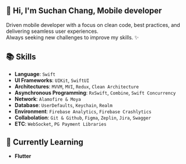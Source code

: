 ## 👋 Hi, I'm Suchan Chang, Mobile developer

<p>
Driven mobile developer with a focus on clean code, best practices, and delivering seamless user experiences.<br>
Always seeking new challenges to improve my skills. ✨<br>
<p/>
  
## 📚 Skills

- **Language**: `Swift`
- **UI Frameworks**: `UIKit`, `SwiftUI`
- **Architectures**: `MVVM`, `MVI`, `Redux`, `Clean Architecture`
- **Asynchronous Programming**: `RxSwift`, `Combine`, `Swift Concurrency`
- **Network**: `Alamofire & Moya`
- **Database**: `UserDefaults`, `Keychain`, `Realm`
- **Environment**: `Firebase Analytics`, `Firebase Crashlytics`
- **Collabolation**: `Git & Github`, `Figma`, `Zeplin`, `Jira`, `Swagger`
- **ETC**: `WebSocket`, `PG Payment Libraries`

## 📗 Currently Learning
- **Flutter** 

<!--

[![Solved.ac 프로필](http://mazassumnida.wtf/api/generate_badge?boj=qnfxksms12)](https://solved.ac/qnfxksms12) 

![header](https://capsule-render.vercel.app/api?type=waving&color=A3DCBE&height=300&section=header&text=Chang%20Su%20Chan&fontColor=ffffff&fontSize=90)

[![Hits](https://hits.seeyoufarm.com/api/count/incr/badge.svg?url=https%3A%2F%2Fgithub.com%2Fconstdreamcoder&count_bg=%2379C83D&title_bg=%23555555&icon=&icon_color=%23E7E7E7&title=hits&edge_flat=false)](https://hits.seeyoufarm.com)

![Anurag's GitHub stats](https://github-readme-stats.vercel.app/api?username=constdreamcoder&show_icons=true&theme=gruvbox) 

[![Top Langs](https://github-readme-stats.vercel.app/api/top-langs/?username=constdreamcoder&layout=compact)](https://github.com/constdreamcoder/github-readme-stats) [![Solved.ac 프로필](http://mazassumnida.wtf/api/generate_badge?boj=qnfxksms12)](https://solved.ac/qnfxksms12) 
## 💪 Tech stack 

### ✔Mobile
  <img src="https://img.shields.io/badge/SWIFT-F05138?style=for-the-badge&logo=Swift&logoColor=white"/> 
  
### ✔Web  
  <img src="https://img.shields.io/badge/HTML5-E34F26?style=for-the-badge&logo=HTML5&logoColor=white"/> <img src="https://img.shields.io/badge/CSS3-1572B6?style=for-the-badge&logo=CSS3&logoColor=white"/> <img src="https://img.shields.io/badge/JavaScript-FFE400?style=for-the-badge&logo=JavaScript&logoColor=black"/> <img src="https://img.shields.io/badge/REACT-61DAFB?style=for-the-badge&logo=React&logoColor=black"/> 

### ✔Infrastructure
<img src="https://img.shields.io/badge/Firebase-FFCA28?style=for-the-badge&logo=Firebase&logoColor=white"/>
  
## 📗 Tech stack currently studying

### ✔Backend
<img src="https://img.shields.io/badge/TypeScript-3178C6?style=for-the-badge&logo=TypeScript&logoColor=white"/> <img src="https://img.shields.io/badge/Node.js-339933?style=for-the-badge&logo=Node.js&logoColor=white"/>
  
## 📫 Contact
<a href="mailto:scdreamricher@gmail.com" target="_blank"><img src="https://img.shields.io/badge/Gmail-EA4335?style=for-the-badge&logo=Gmail&flat-square&logoGmail&logoColor=white" ></a>
<a href="mailto:tncks94@navver.com" target="_blank"><img src="https://img.shields.io/badge/Naver-03C75A?style=for-the-badge&logo=Naver&flat-square&logoGmail&logoColor=white" ></a>

**constdreamcoder/constdreamcoder** is a ✨ _special_ ✨ repository because its `README.md` (this file) appears on your GitHub profile.

Here are some ideas to get you started:

- 🔭 I’m currently working on ...
- 🌱 I’m currently learning ...
- 👯 I’m looking to collaborate on ...
- 🤔 I’m looking for help with ...
- 💬 Ask me about ...
- 📫 How to reach me: ...
- 😄 Pronouns: ...
- ⚡ Fun fact: ...
-->
